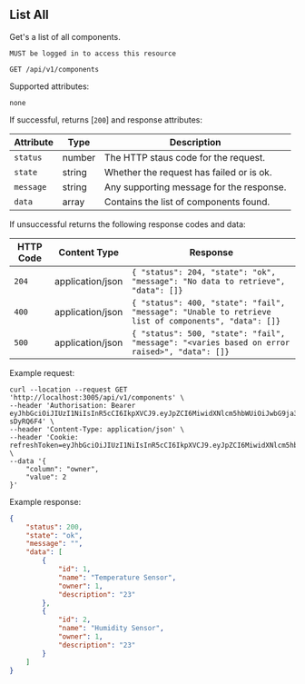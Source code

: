## List All

Get's a list of all components.

`MUST be logged in to access this resource`

```plaintext
GET /api/v1/components
```

Supported attributes:

`none`

If successful, returns [`200`] and response attributes:

| Attribute                | Type     | Description           |
|--------------------------|----------|-----------------------|
| `status`            | number | The HTTP staus code for the request. |
| `state`            | string | Whether the request has failed or is ok. |
| `message`            | string | Any supporting message for the response. |
| `data`            | array | Contains the list of components found. |

If unsuccessful returns the following response codes and data:

| HTTP Code                 | Content Type   | Response        |
|---------------------------|----------------|-----------------|
| `204`                     | application/json | `{ "status": 204, "state": "ok", "message": "No data to retrieve", "data": []}`|
| `400`                     | application/json | `{ "status": 400, "state": "fail", "message": "Unable to retrieve list of components", "data": []}`|
| `500`                     | application/json | `{ "status": 500, "state": "fail", "message": "<varies based on error raised>", "data": []}`|

Example request:

```shell
curl --location --request GET 'http://localhost:3005/api/v1/components' \
--header 'Authorisation: Bearer eyJhbGciOiJIUzI1NiIsInR5cCI6IkpXVCJ9.eyJpZCI6MiwidXNlcm5hbWUiOiJwbG9ja3llckBnb29nbGVtYWlsLmNvbSIsImRpc3BsYXlfbmFtZSI6IlBhdWwiLCJsYXN0X2xvZ29uIjpudWxsLCJpYXQiOjE3MzI4MTI3NTUsImV4cCI6MTczMjgxMzA1NX0.HJJ84rHQXeZAu4d4dzdQsLgcL77YlcErG5-sDyRQ6F4' \
--header 'Content-Type: application/json' \
--header 'Cookie: refreshToken=eyJhbGciOiJIUzI1NiIsInR5cCI6IkpXVCJ9.eyJpZCI6MiwidXNlcm5hbWUiOiJwbG9ja3llckBnb29nbGVtYWlsLmNvbSIsImRpc3BsYXlfbmFtZSI6IlBhdWwiLCJsYXN0X2xvZ29uIjpudWxsLCJpYXQiOjE3MzI4MTI3NTUsImV4cCI6MTczMjg5OTE1NX0.jxCBZZxhQHSJT62oLOmzR0UIspe3ODDAjgy32vH3Pkg' \
--data '{
    "column": "owner",
    "value": 2
}'
```

Example response:

```json
{
    "status": 200,
    "state": "ok",
    "message": "",
    "data": [
        {
            "id": 1,
            "name": "Temperature Sensor",
            "owner": 1,
            "description": "23"
        },
        {
            "id": 2,
            "name": "Humidity Sensor",
            "owner": 1,
            "description": "23"
        }
    ]
}
```
